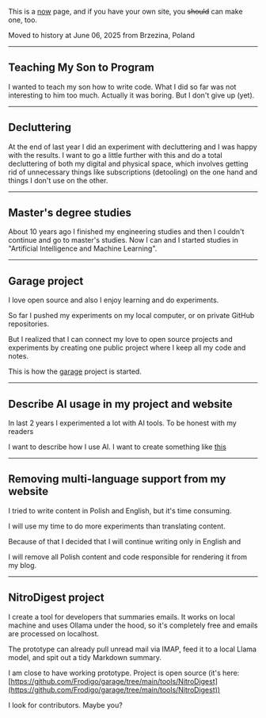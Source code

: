 This is a [now](https://nownownow.com/about) page, and if you have your own site, you ~~should~~ can make one, too.

Moved to history at June 06, 2025 from Brzezina, Poland

---

## Teaching My Son to Program

I wanted to teach my son how to write code. What I did so far was not interesting to him too much. Actually it was boring. But I don't give up (yet).

---

## Decluttering

At the end of last year I did an experiment with decluttering and I was happy with the results. I want to go a little further with this and do a total decluttering of both my digital and physical space, which involves getting rid of unnecessary things like subscriptions (detooling) on ​​the one hand and things I don't use on the other.

---

## Master's degree studies

About 10 years ago I finished my engineering studies and then I couldn't continue and go to master's studies. Now I can and I started studies in "Artificial Intelligence and Machine Learning".

---

## Garage project

I love open source and also I enjoy learning and do experiments.

So far I pushed my experiments on my local computer, or on private GitHub repositories.

But I realized that I can connect my love to open source projects and experiments by creating one public project where I keep all my code and notes.

This is how the [garage](https://github.com/Frodigo/garage) project is started.

---

## Describe AI usage in my project and website

In last 2 years I experimented a lot with AI tools. To be honest with my readers

I want to describe how I use AI. I want to create something like [this](https://www.bydamo.la/p/ai-manifesto)

---

## Removing multi-language support from my website

I tried to write content in Polish and English, but it's time consuming.

I will use my time to do more experiments than translating content.

Because of that I decided that I will continue writing only in English and

I will remove all Polish content and code responsible for rendering it from my blog.

---

## NitroDigest project

I create a tool for developers that summaries emails. It works on local machine and uses Ollama under the hood, so it's completely free and emails are processed on localhost.

The prototype can already pull unread mail via IMAP, feed it to a local Llama model, and spit out a tidy Markdown summary.

I am close to have working prototype. Project is open source (it's here: [https://github.com/Frodigo/garage/tree/main/tools/NitroDigest](https://github.com/Frodigo/garage/tree/main/tools/NitroDigest))

I look for contributors. Maybe you?
